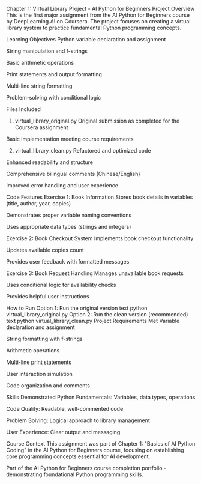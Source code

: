 Chapter 1: Virtual Library Project - AI Python for Beginners
Project Overview
This is the first major assignment from the AI Python for Beginners course by DeepLearning.AI on Coursera. The project focuses on creating a virtual library system to practice fundamental Python programming concepts.

Learning Objectives
Python variable declaration and assignment

String manipulation and f-strings

Basic arithmetic operations

Print statements and output formatting

Multi-line string formatting

Problem-solving with conditional logic

Files Included
1. virtual_library_original.py
Original submission as completed for the Coursera assignment

Basic implementation meeting course requirements

2. virtual_library_clean.py
Refactored and optimized code

Enhanced readability and structure

Comprehensive bilingual comments (Chinese/English)

Improved error handling and user experience

Code Features
Exercise 1: Book Information
Stores book details in variables (title, author, year, copies)

Demonstrates proper variable naming conventions

Uses appropriate data types (strings and integers)

Exercise 2: Book Checkout System
Implements book checkout functionality

Updates available copies count

Provides user feedback with formatted messages

Exercise 3: Book Request Handling
Manages unavailable book requests

Uses conditional logic for availability checks

Provides helpful user instructions

How to Run
Option 1: Run the original version
text
python virtual_library_original.py
Option 2: Run the clean version (recommended)
text
python virtual_library_clean.py
Project Requirements Met
Variable declaration and assignment

String formatting with f-strings

Arithmetic operations

Multi-line print statements

User interaction simulation

Code organization and comments

Skills Demonstrated
Python Fundamentals: Variables, data types, operations

Code Quality: Readable, well-commented code

Problem Solving: Logical approach to library management

User Experience: Clear output and messaging

Course Context
This assignment was part of Chapter 1: "Basics of AI Python Coding" in the AI Python for Beginners course, focusing on establishing core programming concepts essential for AI development.

Part of the AI Python for Beginners course completion portfolio - demonstrating foundational Python programming skills.
